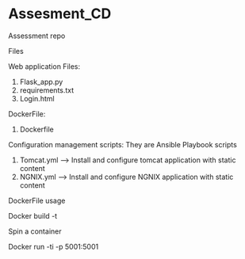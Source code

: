 # Assesment_CD
Assessment repo

Files

Web application Files:
1. Flask_app.py
2. requirements.txt
3. Login.html

DockerFile:
1. Dockerfile

Configuration management scripts:
They are Ansible Playbook scripts
1. Tomcat.yml --> Install and configure tomcat application with static content
2. NGNIX.yml --> Install and configure NGNIX application with static content


DockerFile usage

Docker build -t <container name> <path to the file>

Spin a container

Docker run -ti -p 5001:5001 <container name>
